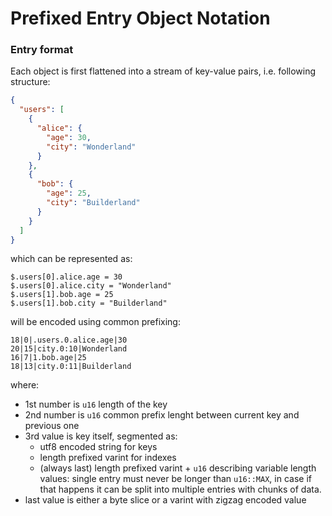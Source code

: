 # Prefixed Entry Object Notation

### Entry format

Each object is first flattened into a stream of key-value pairs, i.e. following structure:

```json
{
  "users": [
    {
      "alice": {
        "age": 30,
        "city": "Wonderland"
      }
    },
    {
      "bob": {
        "age": 25,
        "city": "Builderland"
      }
    }
  ]
}
```

which can be represented as:

```
$.users[0].alice.age = 30
$.users[0].alice.city = "Wonderland"
$.users[1].bob.age = 25
$.users[1].bob.city = "Builderland"
```

will be encoded using common prefixing:

```
18|0|.users.0.alice.age|30
20|15|city.0:10|Wonderland
16|7|1.bob.age|25
18|13|city.0:11|Builderland
```
where:
- 1st number is `u16` length of the key
- 2nd number is `u16` common prefix lenght between current key and previous one
- 3rd value is key itself, segmented as:
  - utf8 encoded string for keys
  - length prefixed varint for indexes
  - (always last) length prefixed varint + `u16` describing variable length values: single entry must never be longer than `u16::MAX`, in case if that happens it can be split into multiple entries with chunks of data.
- last value is either a byte slice or a varint with zigzag encoded value